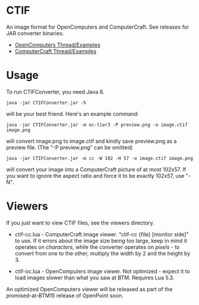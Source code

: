 # CTIF

An image format for OpenComputers and ComputerCraft. See releases for JAR converter binaries.

* [OpenComputers Thread/Examples](https://oc.cil.li/index.php?/topic/864-chenthread-image-format-high-quality-images-on-opencomputers/)
* [ComputerCraft Thread/Examples](http://www.computercraft.info/forums2/index.php?/topic/26186-chenthread-image-format-quality-images-on-18-computercraft)

# Usage

To run CTIFConverter, you need Java 8.

    java -jar CTIFConverter.jar -h

will be your best friend. Here's an example command:

    java -jar CTIFConverter.jar -m oc-tier3 -P preview.png -o image.ctif image.png

will convert image.png to image.ctif and kindly save preview.png as a preview file. (The "-P preview.png" can be omitted)

    java -jar CTIFConverter.jar -m cc -W 102 -H 57 -o image.ctif image.png

will convert your image into a ComputerCraft picture of at most 102x57. If you want to ignore the aspect ratio and force it to be 
exactly 102x57, use "-N".

# Viewers

If you just want to view CTIF files, see the viewers directory.

* ctif-cc.lua - ComputerCraft image viewer. "ctif-cc {file} [monitor side]" to use. If it errors about the image size being too 
large, keep in mind it operates on *characters*, while the converter operates on *pixels* - to convert from one to the other, 
multiply the width by 2 and the height by 3.

* ctif-oc.lua - OpenComputers image viewer. Not optimized - expect it to load images slower than what you saw at BTM. Requires Lua 5.3.

An optimized OpenComputers viewer will be released as part of the promised-at-BTM15 release of OpenPoint soon.
